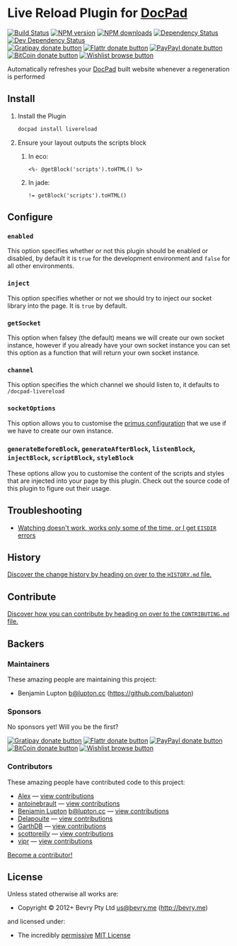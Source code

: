 # Live Reload Plugin for [DocPad](https://docpad.org)

<!-- BADGES/ -->

[![Build Status](https://img.shields.io/travis/docpad/docpad-plugin-livereload/master.svg)](http://travis-ci.org/docpad/docpad-plugin-livereload "Check this project's build status on TravisCI")
[![NPM version](https://img.shields.io/npm/v/docpad-plugin-livereload.svg)](https://npmjs.org/package/docpad-plugin-livereload "View this project on NPM")
[![NPM downloads](https://img.shields.io/npm/dm/docpad-plugin-livereload.svg)](https://npmjs.org/package/docpad-plugin-livereload "View this project on NPM")
[![Dependency Status](https://img.shields.io/david/docpad/docpad-plugin-livereload.svg)](https://david-dm.org/docpad/docpad-plugin-livereload)
[![Dev Dependency Status](https://img.shields.io/david/dev/docpad/docpad-plugin-livereload.svg)](https://david-dm.org/docpad/docpad-plugin-livereload#info=devDependencies)<br/>
[![Gratipay donate button](https://img.shields.io/gratipay/docpad.svg)](https://www.gratipay.com/docpad/ "Donate weekly to this project using Gratipay")
[![Flattr donate button](https://img.shields.io/badge/flattr-donate-yellow.svg)](http://flattr.com/thing/344188/balupton-on-Flattr "Donate monthly to this project using Flattr")
[![PayPayl donate button](https://img.shields.io/badge/paypal-donate-yellow.svg)](https://www.paypal.com/cgi-bin/webscr?cmd=_s-xclick&hosted_button_id=QB8GQPZAH84N6 "Donate once-off to this project using Paypal")
[![BitCoin donate button](https://img.shields.io/badge/bitcoin-donate-yellow.svg)](https://coinbase.com/checkouts/9ef59f5479eec1d97d63382c9ebcb93a "Donate once-off to this project using BitCoin")
[![Wishlist browse button](https://img.shields.io/badge/wishlist-donate-yellow.svg)](http://amzn.com/w/2F8TXKSNAFG4V "Buy an item on our wishlist for us")

<!-- /BADGES -->


Automatically refreshes your [DocPad](https://docpad.org) built website whenever a regeneration is performed



## Install

1. Install the Plugin

	``` bash
	docpad install livereload
	```

1. Ensure your layout outputs the scripts block

	1. In eco:
		
		```
		<%- @getBlock('scripts').toHTML() %>
		```
	  
	1. In jade:

		``` jade
		!= getBlock('scripts').toHTML()
		```


## Configure

### `enabled`
This option specifies whether or not this plugin should be enabled or disabled, by default it is `true` for the development environment and `false` for all other environments.

### `inject`
This option specifies whether or not we should try to inject our socket library into the page. It is `true` by default.

### `getSocket`
This option when falsey (the default) means we will create our own socket instance, however if you already have your own socket instance you can set this option as a function that will return your own socket instance.

### `channel`
This option specifies the which channel we should listen to, it defaults to `/docpad-livereload`

### `socketOptions`
This option allows you to customise the [primus configuration](https://github.com/3rd-Eden/primus) that we use if we have to create our own instance.

### `generateBeforeBlock`, `generateAfterBlock`, `listenBlock`, `injectBlock`, `scriptBlock`, `styleBlock`
These options allow you to customise the content of the scripts and styles that are injected into your page by this plugin. Check out the source code of this plugin to figure out their usage.


## Troubleshooting

- [Watching doesn't work, works only some of the time, or I get `EISDIR` errors](http://docpad.org/docs/troubleshoot#watching-doesn-t-work-works-only-some-of-the-time-or-i-get-eisdir-errors)


<!-- HISTORY/ -->

## History
[Discover the change history by heading on over to the `HISTORY.md` file.](https://github.com/docpad/docpad-plugin-livereload/blob/master/HISTORY.md#files)

<!-- /HISTORY -->


<!-- CONTRIBUTE/ -->

## Contribute

[Discover how you can contribute by heading on over to the `CONTRIBUTING.md` file.](https://github.com/docpad/docpad-plugin-livereload/blob/master/CONTRIBUTING.md#files)

<!-- /CONTRIBUTE -->


<!-- BACKERS/ -->

## Backers

### Maintainers

These amazing people are maintaining this project:

- Benjamin Lupton <b@lupton.cc> (https://github.com/balupton)

### Sponsors

No sponsors yet! Will you be the first?

[![Gratipay donate button](https://img.shields.io/gratipay/docpad.svg)](https://www.gratipay.com/docpad/ "Donate weekly to this project using Gratipay")
[![Flattr donate button](https://img.shields.io/badge/flattr-donate-yellow.svg)](http://flattr.com/thing/344188/balupton-on-Flattr "Donate monthly to this project using Flattr")
[![PayPayl donate button](https://img.shields.io/badge/paypal-donate-yellow.svg)](https://www.paypal.com/cgi-bin/webscr?cmd=_s-xclick&hosted_button_id=QB8GQPZAH84N6 "Donate once-off to this project using Paypal")
[![BitCoin donate button](https://img.shields.io/badge/bitcoin-donate-yellow.svg)](https://coinbase.com/checkouts/9ef59f5479eec1d97d63382c9ebcb93a "Donate once-off to this project using BitCoin")
[![Wishlist browse button](https://img.shields.io/badge/wishlist-donate-yellow.svg)](http://amzn.com/w/2F8TXKSNAFG4V "Buy an item on our wishlist for us")

### Contributors

These amazing people have contributed code to this project:

- [Alex](https://github.com/amesarosh) — [view contributions](https://github.com/docpad/docpad-plugin-livereload/commits?author=amesarosh)
- [antoinebrault](https://github.com/antoinebrault) — [view contributions](https://github.com/docpad/docpad-plugin-livereload/commits?author=antoinebrault)
- [Benjamin Lupton](https://github.com/balupton) <b@lupton.cc> — [view contributions](https://github.com/docpad/docpad-plugin-livereload/commits?author=balupton)
- [Delapouite](https://github.com/Delapouite) — [view contributions](https://github.com/docpad/docpad-plugin-livereload/commits?author=Delapouite)
- [GarthDB](https://github.com/GarthDB) — [view contributions](https://github.com/docpad/docpad-plugin-livereload/commits?author=GarthDB)
- [scottoreilly](https://github.com/scottoreilly) — [view contributions](https://github.com/docpad/docpad-plugin-livereload/commits?author=scottoreilly)
- [vjpr](https://github.com/vjpr) — [view contributions](https://github.com/docpad/docpad-plugin-livereload/commits?author=vjpr)

[Become a contributor!](https://github.com/docpad/docpad-plugin-livereload/blob/master/CONTRIBUTING.md#files)

<!-- /BACKERS -->


<!-- LICENSE/ -->

## License

Unless stated otherwise all works are:

- Copyright &copy; 2012+ Bevry Pty Ltd <us@bevry.me> (http://bevry.me)

and licensed under:

- The incredibly [permissive](http://en.wikipedia.org/wiki/Permissive_free_software_licence) [MIT License](http://opensource.org/licenses/mit-license.php)

<!-- /LICENSE -->


